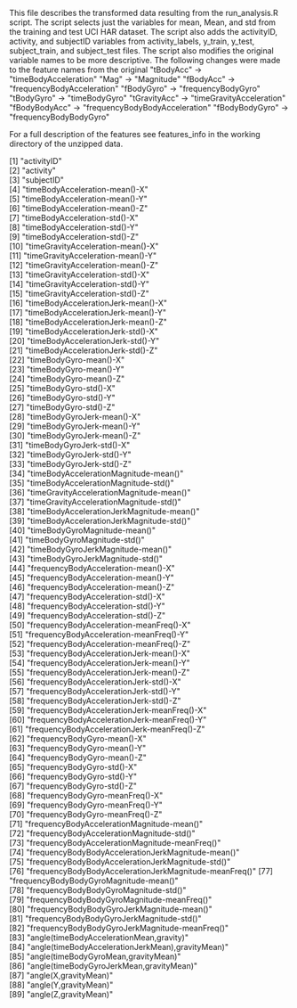 
 This file describes the transformed data resulting from the run_analysis.R script.  The script selects just the variables for mean,
 Mean, and std from the training and test UCI HAR dataset.  The script also adds the activityID, activity, and subjectID 
 variables from activity_labels, y_train, y_test, subject_train, and subject_test files.  The script also modifies the original
 variable names to be more descriptive.
 The following changes were made to the feature names from the original
  "tBodyAcc" -> "timeBodyAcceleration"
  "Mag" -> "Magnitude"
  "fBodyAcc" -> "frequencyBodyAcceleration"
  "fBodyGyro" -> "frequencyBodyGyro"
  "tBodyGyro" -> "timeBodyGyro"
  "tGravityAcc" -> "timeGravityAcceleration"
  "fBodyBodyAcc" -> "frequencyBodyBodyAcceleration"
  "fBodyBodyGyro" -> "frequencyBodyBodyGyro"

For a full description of the features see features_info in the working directory of the unzipped data.

 [1] "activityID"                                           
 [2] "activity"                                             
 [3] "subjectID"                                            
 [4] "timeBodyAcceleration-mean()-X"                        
 [5] "timeBodyAcceleration-mean()-Y"                        
 [6] "timeBodyAcceleration-mean()-Z"                        
 [7] "timeBodyAcceleration-std()-X"                         
 [8] "timeBodyAcceleration-std()-Y"                         
 [9] "timeBodyAcceleration-std()-Z"                         
[10] "timeGravityAcceleration-mean()-X"                     
[11] "timeGravityAcceleration-mean()-Y"                     
[12] "timeGravityAcceleration-mean()-Z"                     
[13] "timeGravityAcceleration-std()-X"                      
[14] "timeGravityAcceleration-std()-Y"                      
[15] "timeGravityAcceleration-std()-Z"                      
[16] "timeBodyAccelerationJerk-mean()-X"                    
[17] "timeBodyAccelerationJerk-mean()-Y"                    
[18] "timeBodyAccelerationJerk-mean()-Z"                    
[19] "timeBodyAccelerationJerk-std()-X"                     
[20] "timeBodyAccelerationJerk-std()-Y"                     
[21] "timeBodyAccelerationJerk-std()-Z"                     
[22] "timeBodyGyro-mean()-X"                                
[23] "timeBodyGyro-mean()-Y"                                
[24] "timeBodyGyro-mean()-Z"                                
[25] "timeBodyGyro-std()-X"                                 
[26] "timeBodyGyro-std()-Y"                                 
[27] "timeBodyGyro-std()-Z"                                 
[28] "timeBodyGyroJerk-mean()-X"                            
[29] "timeBodyGyroJerk-mean()-Y"                            
[30] "timeBodyGyroJerk-mean()-Z"                            
[31] "timeBodyGyroJerk-std()-X"                             
[32] "timeBodyGyroJerk-std()-Y"                             
[33] "timeBodyGyroJerk-std()-Z"                             
[34] "timeBodyAccelerationMagnitude-mean()"                 
[35] "timeBodyAccelerationMagnitude-std()"                  
[36] "timeGravityAccelerationMagnitude-mean()"              
[37] "timeGravityAccelerationMagnitude-std()"               
[38] "timeBodyAccelerationJerkMagnitude-mean()"             
[39] "timeBodyAccelerationJerkMagnitude-std()"              
[40] "timeBodyGyroMagnitude-mean()"                         
[41] "timeBodyGyroMagnitude-std()"                          
[42] "timeBodyGyroJerkMagnitude-mean()"                     
[43] "timeBodyGyroJerkMagnitude-std()"                      
[44] "frequencyBodyAcceleration-mean()-X"                   
[45] "frequencyBodyAcceleration-mean()-Y"                   
[46] "frequencyBodyAcceleration-mean()-Z"                   
[47] "frequencyBodyAcceleration-std()-X"                    
[48] "frequencyBodyAcceleration-std()-Y"                    
[49] "frequencyBodyAcceleration-std()-Z"                    
[50] "frequencyBodyAcceleration-meanFreq()-X"               
[51] "frequencyBodyAcceleration-meanFreq()-Y"               
[52] "frequencyBodyAcceleration-meanFreq()-Z"               
[53] "frequencyBodyAccelerationJerk-mean()-X"               
[54] "frequencyBodyAccelerationJerk-mean()-Y"               
[55] "frequencyBodyAccelerationJerk-mean()-Z"               
[56] "frequencyBodyAccelerationJerk-std()-X"                
[57] "frequencyBodyAccelerationJerk-std()-Y"                
[58] "frequencyBodyAccelerationJerk-std()-Z"                
[59] "frequencyBodyAccelerationJerk-meanFreq()-X"           
[60] "frequencyBodyAccelerationJerk-meanFreq()-Y"           
[61] "frequencyBodyAccelerationJerk-meanFreq()-Z"           
[62] "frequencyBodyGyro-mean()-X"                           
[63] "frequencyBodyGyro-mean()-Y"                           
[64] "frequencyBodyGyro-mean()-Z"                           
[65] "frequencyBodyGyro-std()-X"                            
[66] "frequencyBodyGyro-std()-Y"                            
[67] "frequencyBodyGyro-std()-Z"                            
[68] "frequencyBodyGyro-meanFreq()-X"                       
[69] "frequencyBodyGyro-meanFreq()-Y"                       
[70] "frequencyBodyGyro-meanFreq()-Z"                       
[71] "frequencyBodyAccelerationMagnitude-mean()"            
[72] "frequencyBodyAccelerationMagnitude-std()"             
[73] "frequencyBodyAccelerationMagnitude-meanFreq()"        
[74] "frequencyBodyBodyAccelerationJerkMagnitude-mean()"    
[75] "frequencyBodyBodyAccelerationJerkMagnitude-std()"     
[76] "frequencyBodyBodyAccelerationJerkMagnitude-meanFreq()"
[77] "frequencyBodyBodyGyroMagnitude-mean()"                
[78] "frequencyBodyBodyGyroMagnitude-std()"                 
[79] "frequencyBodyBodyGyroMagnitude-meanFreq()"            
[80] "frequencyBodyBodyGyroJerkMagnitude-mean()"            
[81] "frequencyBodyBodyGyroJerkMagnitude-std()"             
[82] "frequencyBodyBodyGyroJerkMagnitude-meanFreq()"        
[83] "angle(timeBodyAccelerationMean,gravity)"              
[84] "angle(timeBodyAccelerationJerkMean),gravityMean)"     
[85] "angle(timeBodyGyroMean,gravityMean)"                  
[86] "angle(timeBodyGyroJerkMean,gravityMean)"              
[87] "angle(X,gravityMean)"                                 
[88] "angle(Y,gravityMean)"                                 
[89] "angle(Z,gravityMean)"   
